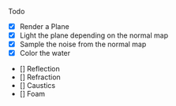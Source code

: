 Todo
- [X] Render a Plane
- [X] Light the plane depending on the normal map
- [x] Sample the noise from the normal map
- [x] Color the water
- [] Reflection
- [] Refraction
- [] Caustics
- [] Foam
